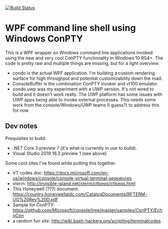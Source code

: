 [![Build Status](https://doubleyewdee.visualstudio.com/condo/_apis/build/status/doubleyewdee.condo?branchName=master)](https://doubleyewdee.visualstudio.com/condo/_build/latest?definitionId=4?branchName=master)

# WPF command line shell using Windows ConPTY

This is a WPF wrapper on Windows command line applications invoked using the new and very cool
ConPTY functionality in Windows 10 RS4+. The code is pretty raw and multiple things are missing,
but for a light overview:
- condo is the actual WPF application. I'm building a custom rendering surface for high throughput
  and potential customizability down the road.
- ConsoleBuffer is the combination ConPTY invoker and vt100 emulator.
- condo.uwp was my experiment with a UWP version. It's not wired to build and it doesn't work
  really. The UWP platform has some issues with UWP apps being able to invoke external processes.
  This needs some work from the console/Windows/UWP teams (I guess?) to address this for now.

## Dev notes

Prequisites to build:
- .NET Core 3 preview 7 (it's what is currently in use to build).
- Visual Studio 2019 16.3 preview 1 (see above)

Some cool sites I've found while putting this together.
- VT codes doc: https://docs.microsoft.com/en-us/windows/console/console-virtual-terminal-sequences
- xterm: http://invisible-island.net/xterm/ctlseqs/ctlseqs.html
- This Honeywell (???) document: https://country.honeywellaidc.com/CatalogDocuments/RFTERM-UG%20Rev%20D.pdf
- Sample for ConPTY: https://github.com/Microsoft/console/tree/master/samples/ConPTY/EchoCon
- a random fun site: http://wiki.bash-hackers.org/scripting/terminalcodes
